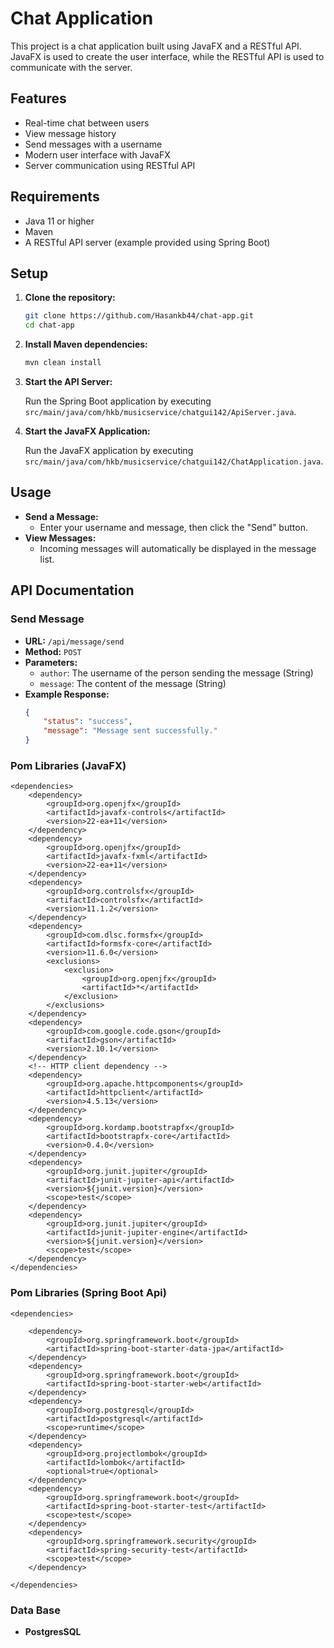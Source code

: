 # Chat Application

This project is a chat application built using JavaFX and a RESTful API. JavaFX is used to create the user interface, while the RESTful API is used to communicate with the server.

## Features

- Real-time chat between users
- View message history
- Send messages with a username
- Modern user interface with JavaFX
- Server communication using RESTful API

## Requirements

- Java 11 or higher
- Maven
- A RESTful API server (example provided using Spring Boot)

## Setup

1. **Clone the repository:**

    ```bash
    git clone https://github.com/Hasankb44/chat-app.git
    cd chat-app
    ```

2. **Install Maven dependencies:**

    ```bash
    mvn clean install
    ```

3. **Start the API Server:**

    Run the Spring Boot application by executing `src/main/java/com/hkb/musicservice/chatgui142/ApiServer.java`.

4. **Start the JavaFX Application:**

    Run the JavaFX application by executing `src/main/java/com/hkb/musicservice/chatgui142/ChatApplication.java`.

## Usage

- **Send a Message:** 
  - Enter your username and message, then click the "Send" button.
- **View Messages:**
  - Incoming messages will automatically be displayed in the message list.

## API Documentation

### Send Message

- **URL:** `/api/message/send`
- **Method:** `POST`
- **Parameters:**
  - `author`: The username of the person sending the message (String)
  - `message`: The content of the message (String)
- **Example Response:**
  ```json
  {
      "status": "success",
      "message": "Message sent successfully."
  }

### Pom Libraries (JavaFX)

    <dependencies>
        <dependency>
            <groupId>org.openjfx</groupId>
            <artifactId>javafx-controls</artifactId>
            <version>22-ea+11</version>
        </dependency>
        <dependency>
            <groupId>org.openjfx</groupId>
            <artifactId>javafx-fxml</artifactId>
            <version>22-ea+11</version>
        </dependency>
        <dependency>
            <groupId>org.controlsfx</groupId>
            <artifactId>controlsfx</artifactId>
            <version>11.1.2</version>
        </dependency>
        <dependency>
            <groupId>com.dlsc.formsfx</groupId>
            <artifactId>formsfx-core</artifactId>
            <version>11.6.0</version>
            <exclusions>
                <exclusion>
                    <groupId>org.openjfx</groupId>
                    <artifactId>*</artifactId>
                </exclusion>
            </exclusions>
        </dependency>
        <dependency>
            <groupId>com.google.code.gson</groupId>
            <artifactId>gson</artifactId>
            <version>2.10.1</version>
        </dependency>
        <!-- HTTP client dependency -->
        <dependency>
            <groupId>org.apache.httpcomponents</groupId>
            <artifactId>httpclient</artifactId>
            <version>4.5.13</version>
        </dependency>
        <dependency>
            <groupId>org.kordamp.bootstrapfx</groupId>
            <artifactId>bootstrapfx-core</artifactId>
            <version>0.4.0</version>
        </dependency>
        <dependency>
            <groupId>org.junit.jupiter</groupId>
            <artifactId>junit-jupiter-api</artifactId>
            <version>${junit.version}</version>
            <scope>test</scope>
        </dependency>
        <dependency>
            <groupId>org.junit.jupiter</groupId>
            <artifactId>junit-jupiter-engine</artifactId>
            <version>${junit.version}</version>
            <scope>test</scope>
        </dependency>
    </dependencies>

### Pom Libraries (Spring Boot Api)

    <dependencies>
    
		<dependency>
			<groupId>org.springframework.boot</groupId>
			<artifactId>spring-boot-starter-data-jpa</artifactId>
		</dependency>
		<dependency>
			<groupId>org.springframework.boot</groupId>
			<artifactId>spring-boot-starter-web</artifactId>
		</dependency>
		<dependency>
			<groupId>org.postgresql</groupId>
			<artifactId>postgresql</artifactId>
			<scope>runtime</scope>
		</dependency>
		<dependency>
			<groupId>org.projectlombok</groupId>
			<artifactId>lombok</artifactId>
			<optional>true</optional>
		</dependency>
		<dependency>
			<groupId>org.springframework.boot</groupId>
			<artifactId>spring-boot-starter-test</artifactId>
			<scope>test</scope>
		</dependency>
		<dependency>
			<groupId>org.springframework.security</groupId>
			<artifactId>spring-security-test</artifactId>
			<scope>test</scope>
		</dependency>
  
	</dependencies>


### Data Base
- **PostgresSQL**
